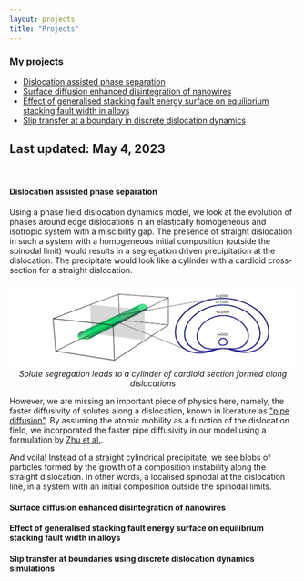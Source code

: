 ```yaml
---
layout: projects
title: "Projects"
---
```


### **My projects**

- [Dislocation assisted phase separation](#dislocation-assisted-phase-separation)
- [Surface diffusion enhanced disintegration of nanowires](#surface-diffusion-enhanced-disintegration-of-nanowires)
- [Effect of generalised stacking fault energy surface on equilibrium stacking fault width in alloys](#effect-of-generalised-stacking-fault-energy-surface-on-equilibrium-stacking-fault-width-in-alloys)
- [Slip transfer at a boundary in discrete dislocation dynamics](#)

Last updated: May 4, 2023
---
</br>



#### **Dislocation assisted phase separation**

Using a phase field dislocation dynamics model, we look at the evolution of phases around edge dislocations in an 
elastically homogeneous and isotropic system with a miscibility gap. The presence of straight dislocation 
in such a system with a homogeneous initial composition (outside the spinodal limit) would results in a segregation
driven precipitation at the dislocation. The precipitate would look like a cylinder with a cardioid cross-section 
for a straight dislocation.  

<p align="center">
  <img src="assets/img/dislocation-phase-separation/segregation.png">
 <em> Solute segregation leads to a cylinder of cardioid section formed along dislocations </em>
</p>

However, we are missing an important piece of physics here, namely, the faster diffusivity of solutes along a dislocation, 
known in literature as ["pipe diffusion"](https://www.sciencedirect.com/science/article/abs/pii/0001616064902202). By assuming the atomic mobility as a function of the dislocation field, 
we incorporated the faster pipe diffusivity in our model using a formulation 
by [Zhu et al.](https://journals.aps.org/pre/abstract/10.1103/PhysRevE.60.3564). 


And voila! 
Instead of a straight cylindrical precipitate, we see blobs of particles formed by the growth of a composition 
instability along the straight dislocation. In other words, a localised spinodal at the dislocation line, in a system 
with an initial composition outside the spinodal limits.  



#### **Surface diffusion enhanced disintegration of nanowires**


#### **Effect of generalised stacking fault energy surface on equilibrium stacking fault width in alloys**

#### **Slip transfer at boundaries using discrete dislocation dynamics simulations**